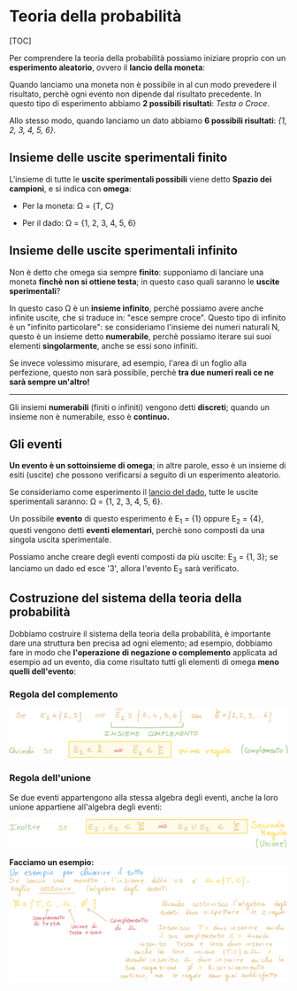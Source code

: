 # Teoria della probabilità

[TOC]

Per comprendere la teoria della probabilità possiamo iniziare proprio con un **esperimento aleatorio**, ovvero il **lancio della moneta**:

Quando lanciamo una moneta non è possibile in al cun modo prevedere il risultato, perchè ogni evento non dipende dal risultato precedente. In questo tipo di esperimento abbiamo **2 possibili risultati**: *Testa o Croce*.

Allo stesso modo, quando lanciamo un dato abbiamo **6 possibili risultati**: *{1, 2, 3, 4, 5, 6}*.

## Insieme delle uscite sperimentali finito

L'insieme di tutte le **uscite sperimentali possibili** viene detto **Spazio dei campioni**, e si indica con **omega**:

- Per la moneta: Ω = {T, C}

- Per il dado: Ω = {1, 2, 3, 4, 5, 6}

## Insieme delle uscite sperimentali infinito

Non è detto che omega sia sempre **finito**: supponiamo di lanciare una moneta **finchè non si ottiene testa**; in questo caso quali saranno le **uscite sperimentali**?

In questo caso Ω è un **insieme infinito**, perchè possiamo avere anche infinite uscite, che si traduce in: "esce sempre croce". 
Questo tipo di infinito è un "infinito particolare": se consideriamo l'insieme dei numeri naturali N, questo è un insieme detto **numerabile**, perchè possiamo iterare sui suoi elementi **singolarmente**, anche se essi sono infiniti.

Se invece volessimo misurare, ad esempio, l'area di un foglio alla perfezione, questo non sarà possibile, perchè **tra due numeri reali ce ne sarà sempre un'altro!**

---

Gli insiemi **numerabili** (finiti o infiniti) vengono detti **discreti**; quando un insieme non è numerabile, esso è **continuo.**

## Gli eventi

**Un evento è un sottoinsieme di omega**; in altre parole, esso è un insieme di esiti (uscite) che possono verificarsi a seguito di un esperimento aleatorio.

Se consideriamo come esperimento il <u>lancio del dado</u>, tutte le uscite sperimentali saranno: Ω = {1, 2, 3, 4, 5, 6}.

Un possibile **evento** di questo esperimento è E<sub>1</sub> = {1} oppure E<sub>2</sub> = {4}, questi vengono detti **eventi elementari**, perchè sono composti da una singola uscita sperimentale.

Possiamo anche creare degli eventi composti da più uscite: E<sub>3</sub> = {1, 3}; se lanciamo un dado ed esce '3', allora l'evento E<sub>3</sub> sarà verificato.

## Costruzione del sistema della teoria della probabilità

Dobbiamo costruire il sistema della teoria della probabilità, è importante dare una struttura ben precisa ad ogni elemento; ad esempio, dobbiamo fare in modo che **l'operazione di negazione o complemento** applicata ad esempio ad un evento, dia come risultato tutti gli elementi di omega **meno quelli dell'evento**:

### Regola del complemento

![image-20230228160631494](./assets/image-20230228160631494.png)

### Regola dell'unione

Se due eventi appartengono alla stessa algebra degli eventi, anche la loro unione appartiene all'algebra degli eventi:

![image-20230228160740739](./assets/image-20230228160740739.png)

**Facciamo un esempio:**
![image-20230228160902025](./assets/image-20230228160902025.png)

